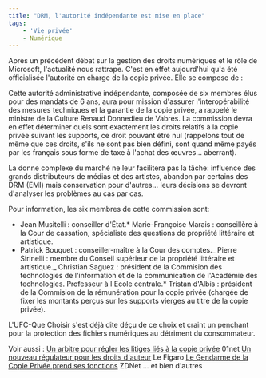 ```yaml
---
title: "DRM, l'autorité indépendante est mise en place"
tags:
    - 'Vie privée'
    - Numérique
---
```


Après un précédent débat sur la gestion des droits numériques et le rôle de
Microsoft, l'actualité nous rattrape. C'est en effet aujourd'hui qu'a été
officialisée l'autorité en charge de la copie privée. Elle se compose de :

Cette autorité administrative indépendante, composée de six membres élus pour
des mandats de 6 ans, aura pour mission d'assurer l'interopérabilité des mesures
techniques et la garantie de la copie privée, a rappelé le ministre de la
Culture Renaud Donnedieu de Vabres. La commission devra en effet déterminer
quels sont exactement les droits relatifs à la copie privée suivant les
supports, ce droit pouvant être nul (rappelons tout de même que ces droits,
s'ils ne sont pas bien défini, sont quand même payés par les français sous forme
de taxe à l'achat des œuvres… aberrant).

La donne complexe du marché ne leur facilitera pas la t&acirc;che: influence des
grands distributeurs de médias et des artistes, abandon par certains des DRM
(EMI) mais conservation pour d'autres… leurs décisions se devront d'analyser les
problèmes au cas par cas.

Pour information, les six membres de cette commission sont:

-   Jean Musitelli : conseiller d'État.\* Marie-Françoise Marais : conseillère à
    la Cour de cassation, spécialiste des questions de propriété littéraire et
    artistique.
-   Patrick Bouquet : conseiller-maître à la Cour des comptes._ Pierre Sirinelli
    : membre du Conseil supérieur de la propriété littéraire et artistique._
    Christian Saguez : président de la Commision des technologies de
    l'information et de la communication de l'Académie des technologies.
    Professeur à l'Ecole centrale.\* Tristan d'Albis : président de la Commision
    de la rémunération pour la copie privée (chargée de fixer les montants
    perçus sur les supports vierges au titre de la copie privée).

L'UFC-Que Choisir s'est déjà dite déçu de ce choix et craint un penchant pour la
protection des fichiers numériques au détriment du consommateur.

Voir aussi :
[Un arbitre pour régler les litiges liés à la copie privée](http://www.01net.com/editorial/345814/un-arbitre-pour-regler-les-litiges-lies-a-la-copie-privee/)
01net
[Un nouveau régulateur pour les droits d'auteur](http://www.lefigaro.fr/medias/20070407.FIG000001150_un_nouveau_regulateur_pour_les_droits_d_auteur.html)
Le Figaro
[Le Gendarme de la Copie Privée prend ses fonctions](http://www.zdnet.fr/actualites/le-gendarme-de-la-copie-privee-prend-ses-fonctions-39368521.htm)
ZDNet … et bien d'autres
